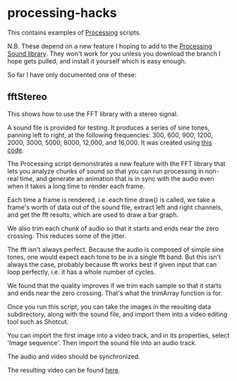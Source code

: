 # processing-hacks
This contains examples of [Processing](https://processing.org) scripts.

N.B. These depend on a new feature I hoping to add to the [Processing Sound library](https://github.com/processing/processing-sound/pull/82).
They won't work for you unless you download the branch I hope gets pulled, and install it yourself which is easy enough.

So far I have only documented one of these:

## fftStereo

This shows how to use the FFT library with a stereo signal.

A sound file is provided for testing. It produces a series of sine tones, panning left to right,
at the following frequencies: 300, 600, 900, 1200, 2000, 3000, 5000, 8000, 12,000, and 16,000.
It was created using [this code](https://github.com/damaru-inc/jsyn-hacks/blob/main/src/main/java/com/damaru/sound/PlayTonePanned.java).

The Processing script demonstrates a new feature with the FFT library that lets you analyze chunks of sound
so that you can run processing in non-real time, and generate an animation that
is in sync with the audio even when it takes a long time to render each frame.

Each time a frame is rendered, i.e. each time draw() is called, we take a frame's worth of data out of the sound file,
extract left and right channels, and get the fft results, which are used to draw a bar graph.

We also trim each chunk of audio so that it starts and ends near the zero crossing. This reduces some of the jitter.

The fft isn't always perfect. Because the audio is composed of simple sine tones, one would expect each tone to 
be in a single fft band. But this isn't always the case, probably because fft works best if given input that can loop perfectly,
i.e. it has a whole number of cycles.

We found that the quality improves if we trim each sample so that it starts and ends near the zero crossing. That's what the trimArray function is for.

Once you run this script, you can take the images in the resulting data subdirectory, along with the sound file,
and import them into a video editing tool such as Shotcut.

You can import the first image into a video track, and in its properties, select 'Image sequence'. Then import the sound file into an audio track.

The audio and video should be synchronized.

The resulting video can be found [here](https://drive.google.com/file/d/1RnATGCmQFcBhGEZFJz1kJ8kirmZO3rjo/view?usp=sharing).
